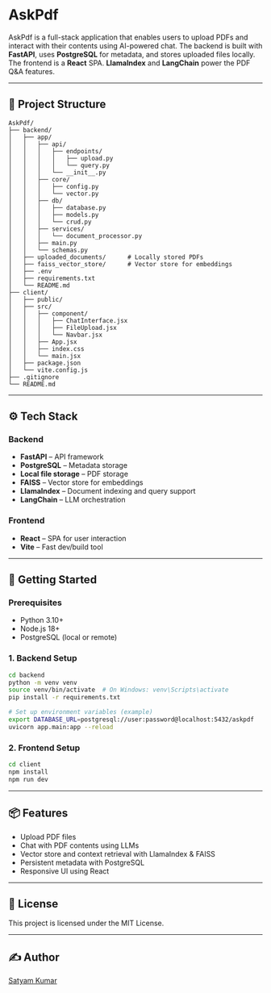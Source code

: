# AskPdf

AskPdf is a full-stack application that enables users to upload PDFs and interact with their contents using AI-powered chat. The backend is built with **FastAPI**, uses **PostgreSQL** for metadata, and stores uploaded files locally. The frontend is a **React** SPA. **LlamaIndex** and **LangChain** power the PDF Q&A features.

---

## 📁 Project Structure

```
AskPdf/
├── backend/
│   ├── app/
│   │   ├── api/
│   │   │   ├── endpoints/
│   │   │   │   ├── upload.py
│   │   │   │   └── query.py
│   │   │   └── __init__.py
│   │   ├── core/
│   │   │   ├── config.py
│   │   │   └── vector.py
│   │   ├── db/
│   │   │   ├── database.py
│   │   │   ├── models.py
│   │   │   └── crud.py
│   │   ├── services/
│   │   │   └── document_processor.py
│   │   ├── main.py
│   │   └── schemas.py
│   ├── uploaded_documents/      # Locally stored PDFs
│   ├── faiss_vector_store/      # Vector store for embeddings
│   ├── .env
│   ├── requirements.txt
│   └── README.md
├── client/
│   ├── public/
│   ├── src/
│   │   ├── component/
│   │   │   ├── ChatInterface.jsx
│   │   │   ├── FileUpload.jsx
│   │   │   └── Navbar.jsx
│   │   ├── App.jsx
│   │   ├── index.css
│   │   └── main.jsx
│   ├── package.json
│   └── vite.config.js
├── .gitignore
└── README.md
```

---

## ⚙️ Tech Stack

### Backend

- **FastAPI** – API framework
- **PostgreSQL** – Metadata storage
- **Local file storage** – PDF storage
- **FAISS** – Vector store for embeddings
- **LlamaIndex** – Document indexing and query support
- **LangChain** – LLM orchestration

### Frontend

- **React** – SPA for user interaction
- **Vite** – Fast dev/build tool

---

## 🚀 Getting Started

### Prerequisites

- Python 3.10+
- Node.js 18+
- PostgreSQL (local or remote)

### 1. Backend Setup

```bash
cd backend
python -m venv venv
source venv/bin/activate  # On Windows: venv\Scripts\activate
pip install -r requirements.txt

# Set up environment variables (example)
export DATABASE_URL=postgresql://user:password@localhost:5432/askpdf
uvicorn app.main:app --reload
```

### 2. Frontend Setup

```bash
cd client
npm install
npm run dev
```

---

## 📦 Features

- Upload PDF files
- Chat with PDF contents using LLMs
- Vector store and context retrieval with LlamaIndex & FAISS
- Persistent metadata with PostgreSQL
- Responsive UI using React

---

## 📄 License

This project is licensed under the MIT License.

---

## ✍️ Author

[Satyam Kumar](https://github.com/satyamkr203)

